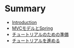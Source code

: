 # Summary

* [Introduction](README.md)
* [MVCモデルとSpring](mvc.md)
* [チュートリアルのための準備](preparation.md)
* [チュートリアルを進める](Tutorial.md)
